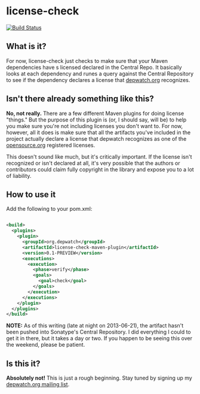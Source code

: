 license-check
=============

[![Build Status](https://travis-ci.org/mrice/license-check.png)](https://travis-ci.org/mrice/license-check)

What is it?
--------------
For now, license-check just checks to make sure that your Maven dependencies have s licensed declared in the Central Repo. It basically looks at each dependency and runes a query against the Central Repository to see if the dependency declares a license that [depwatch.org](http://depwatch.org) recognizes.

Isn't there already something like this?
---------------
**No, not really.** There are a few different Maven plugins for doing license "things." But the purpose of this plugin is (or, I should say, will be) to help you make sure you're not including licenses you don't want to. For now, however, all it does is make sure that all the artifacts you've included in the project actually declare a license that depwatch recognizes as one of the [opensource.org](http://www.opensource.org/) registered licenses. 

This doesn't sound like much, but it's critically important. If the license isn't recognized or isn't declared at all, it's very possible that the authors or contributors could claim fully copyright in the library and expose you to a lot of liability. 

How to use it
---------------
Add the following to your pom.xml:

```xml

<build>
  <plugins>
    <plugin>
      <groupId>org.depwatch</groupId>
      <artifactId>license-check-maven-plugin</artifactId>
      <version>0.1-PREVIEW</version>
      <executions>
        <execution>
          <phase>verify</phase>
          <goals>
            <goal>check</goal>
          </goals>
        </execution>
      </executions>
    </plugin>
  </plugins>
</build>
```

**NOTE:** As of this writing (late at night on 2013-06-21), the artifact hasn't been pushed into Sonatype's Central Repository. I did everything I could to get it in there, but it takes a day or two. If you happen to be seeing this over the weekend, please be patient.

Is this it?
---------------
**Absolutely not!** This is just a rough beginning. Stay tuned by signing up my [depwatch.org mailing list](http://depwatch.org). 

